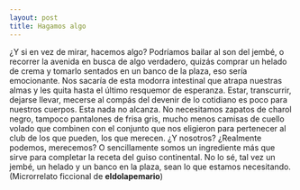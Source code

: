 ```yaml
---
layout: post
title: Hagamos algo
---
```

¿Y si en vez de mirar, hacemos algo? Podríamos bailar al son del jembé, o recorrer la avenida en busca de algo verdadero, quizás comprar un helado de crema y tomarlo sentados en un banco de la plaza, eso sería emocionante. Nos sacaría de esta modorra intestinal que atrapa nuestras almas y les quita hasta el último resquemor de esperanza. Estar, transcurrir, dejarse llevar, mecerse al compás del devenir de lo cotidiano es poco para nuestros cuerpos. Esta nada no alcanza. No necesitamos zapatos de charol negro, tampoco pantalones de frisa gris, mucho menos camisas de cuello volado que combinen con el conjunto que nos eligieron para pertenecer al club de los que pueden, los que merecen. ¿Y nosotros? ¿Realmente podemos, merecemos? O sencillamente somos un ingrediente más que sirve para completar la receta del guiso continental. No lo sé, tal vez un jembé, un helado y un banco en la plaza, sean lo que estamos necesitando.  
(Microrrelato ficcional de **eldolapemario**)
